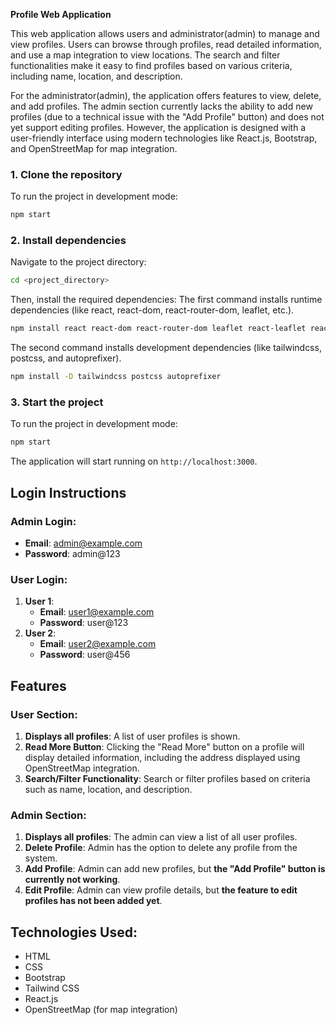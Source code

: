 **Profile Web Application**

This web application allows users and administrator(admin) to manage and view profiles. Users can browse through profiles, read detailed information, and use a map integration to view locations. The search and filter functionalities make it easy to find profiles based on various criteria, including name, location, and description.

For the administrator(admin), the application offers features to view, delete, and add profiles. The admin section currently lacks the ability to add new profiles (due to a technical issue with the "Add Profile" button) and does not yet support editing profiles. However, the application is designed with a user-friendly interface using modern technologies like React.js, Bootstrap, and OpenStreetMap for map integration.

### 1. Clone the repository
To run the project in development mode:
```bash
npm start
```

### 2. Install dependencies
Navigate to the project directory:
```bash
cd <project_directory>
```

Then, install the required dependencies:
The first command installs runtime dependencies (like react, react-dom, react-router-dom, leaflet, etc.).
```bash
npm install react react-dom react-router-dom leaflet react-leaflet react-slick slick-carousel
```
The second command installs development dependencies (like tailwindcss, postcss, and autoprefixer).
```bash
npm install -D tailwindcss postcss autoprefixer
```

### 3. Start the project
To run the project in development mode:
```bash
npm start
```

The application will start running on `http://localhost:3000`.

## Login Instructions

### Admin Login:
- **Email**: admin@example.com
- **Password**: admin@123

### User Login:
1. **User 1**:
   - **Email**: user1@example.com
   - **Password**: user@123
2. **User 2**:
   - **Email**: user2@example.com
   - **Password**: user@456

## Features

### User Section:
1. **Displays all profiles**: A list of user profiles is shown.
2. **Read More Button**: Clicking the "Read More" button on a profile will display detailed information, including the address displayed using OpenStreetMap integration.
3. **Search/Filter Functionality**: Search or filter profiles based on criteria such as name, location, and description.

### Admin Section:
1. **Displays all profiles**: The admin can view a list of all user profiles.
2. **Delete Profile**: Admin has the option to delete any profile from the system.
3. **Add Profile**: Admin can add new profiles, but **the "Add Profile" button is currently not working**.
4. **Edit Profile**: Admin can view profile details, but **the feature to edit profiles has not been added yet**.

## Technologies Used:
- HTML
- CSS
- Bootstrap
- Tailwind CSS
- React.js
- OpenStreetMap (for map integration)
